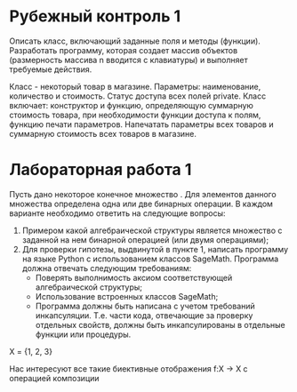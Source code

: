 # Рубежный контроль 1

Описать класс, включающий заданные поля и методы (функции). Разработать программу, которая создает массив объектов (размерность массива n вводится с клавиатуры) и выполняет требуемые действия.

Класс - некоторый товар в магазине. Параметры: наименование, количество и стоимость. Статус доступа всех полей private. Класс включает: конструктор и функцию, определяющую суммарную стоимость товара, при необходимости функции доступа к полям, функцию печати параметров. Напечатать параметры всех товаров и суммарную стоимость всех товаров в магазине.

# Лабораторная работа 1

Пусть дано некоторое конечное множество . Для элементов данного множества определена одна или две бинарных операции. В каждом варианте необходимо ответить на следующие вопросы:
1. Примером какой алгебраической структуры является множество с заданной на нем бинарной операцией (или двумя операциями);
2. Для проверки гипотезы, выдвинутой в пункте 1, написать программу на языке Python с использованием классов SageMath. Программа должна отвечать следующим требованиям:
    - Поверять выполнимость аксиом соответствующей алгебраической структуры;
    - Использование встроенных классов SageMath;
    - Программа должны быть написана с учетом требований инкапсуляции. Т.е. части кода, отвечающие за проверку отдельных свойств, должны быть инкапсулированы в
отдельные функции или процедуры.

X = {1, 2, 3} 

Нас интересуют все такие биективные отображения f:X -> X с операцией композиции
